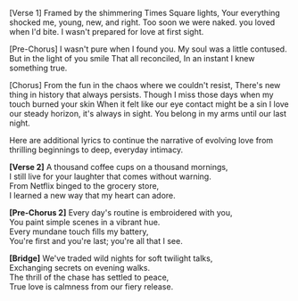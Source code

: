 [Verse 1]
Framed by the shimmering Times Square lights,
Your everything shocked me, young, new, and right.
Too soon we were naked. you loved when I'd bite.
I wasn't prepared for love at first sight.

[Pre-Chorus]
I wasn't pure when I found you.
My soul was a little contused.
But in the light of you smile
That all reconciled,
In an instant I knew something true.

[Chorus]
From the fun in the chaos where we couldn't resist,
There's new thing in history that always persists.
Though I miss those days when my touch burned your skin
When it felt like our eye contact might be a sin
I love our steady horizon, it's always in sight.
You belong in my arms until our last night.

Here are additional lyrics to continue the narrative of evolving love from thrilling beginnings to deep, everyday intimacy.

**[Verse 2]**
A thousand coffee cups on a thousand mornings,  
I still live for your laughter that comes without warning.  
From Netflix binged to the grocery store,  
I learned a new way that my heart can adore.

**[Pre-Chorus 2]**
Every day's routine is embroidered with you,  
You paint simple scenes in a vibrant hue.  
Every mundane touch fills my battery,  
You're first and you're last; you're all that I see.

**[Bridge]**
We've traded wild nights for soft twilight talks,  
Exchanging secrets on evening walks.  
The thrill of the chase has settled to peace,  
True love is calmness from our fiery release.

